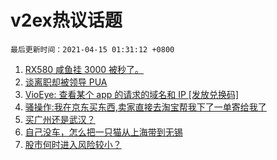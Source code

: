 # v2ex热议话题

`最后更新时间：2021-04-15 01:31:12 +0800`

1. [RX580 咸鱼挂 3000 被秒了。](https://www.v2ex.com/t/770488)
1. [谈离职却被领导 PUA](https://www.v2ex.com/t/770492)
1. [VioEye: 查看某个 app 的请求的域名和 IP [发放兑换码]](https://www.v2ex.com/t/770502)
1. [骚操作:我在京东买东西,卖家直接去淘宝帮我下了一单寄给我了](https://www.v2ex.com/t/770532)
1. [买广州还是武汉？](https://www.v2ex.com/t/770523)
1. [自己没车，怎么把一只猫从上海带到无锡](https://www.v2ex.com/t/770608)
1. [股市何时进入风险较小？](https://www.v2ex.com/t/770497)

